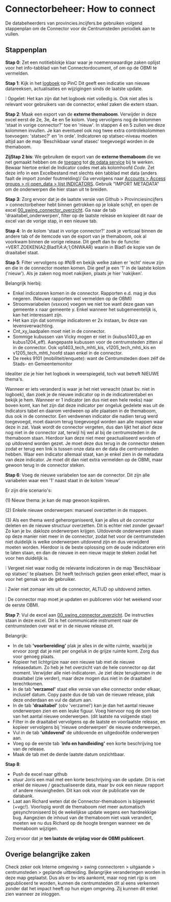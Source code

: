 # Connectorbeheer: How to connect

De databeheerders van provincies.incijfers.be gebruiken volgend stappenplan om de Connector voor de Centrumsteden periodiek aan te vullen.

## Stappenplan 

**Stap 0**: Zet een notitieblokje klaar waar je noemenswaardige zaken oplijst voor het info-tabblad van het Connectordocument, of om op de OBMI te vermelden.

**Stap 1**: Kijk in het [logboek](https://provincies.incijfers.be/admin/jive/Report/Edit/logboek) op PinC Dit geeft een indicatie van nieuwe datareeksen, actualisaties en wijzigingen sinds de laatste update.

:grey_exclamation: Opgelet: Het kan zijn dat het logboek niet volledig is. Ook niet alles is relevant voor gebruikers van de connector, enkel zaken die extern staan.

**Stap 2**: Maak een export van de **externe themaboom**. Verwijder in deze excel eerst de 2e, 3e, 4e en 5e kolom. Voeg vervolgens nog de kolommen 'staat in vorige connector?' toe en 'nieuw'. In stappen 4 en 5 zullen we deze kolommen invullen. Je kan eventueel ook nog twee extra controlekolommen toevoegen: 'statsec?' en 'in orde'. Indicatoren op statsec-niveau moeten altijd aan de map 'Beschikbaar vanaf stasec' toegevoegd worden in de themaboom. 

**ZijStap 2 bis**: We gebruiken de export van de **externe themaboom** die we net gemaakt hebben om de [toegang](https://github.com/provinciesincijfers/JiveDocumentation/blob/master/05.%20Themaboom%20-%20Toegang%20beheren/Toegangs-%20en%20gebruikersgroepen.md#themaboom-en-toegangsgroepen) tot [de odata service](https://provincies.incijfers.be/databank/report/?id=achter_de_schermen) bij te werken. Bewaar hiertoe enkel de Indicator codes met als kolomhoofd *Code*. Zet deze info in een Excelbestand met slechts één tabblad met data (anders faalt de import zonder foutmelding)/ Ga vervolgens naar [Accounts > Access groups > rij open_data > lijst INDICATORS](https://provincies.incijfers.be/admin/studio/Table/DetailItemGrid?TableName=AccessGroupItem&ParentKey=AccessGroupCode&ParentCode=9&ParentTable=AccessGroup&ItemKey=V). Gebruik "IMPORT METADATA" om de onderwerpen die hier staan uit te breiden.

**Stap 3**: Zorg ervoor dat je de laatste versie van Github > Provinciesincijfers > connectorbeheer hebt binnen getrokken op je lokale schijf, en open de excel [00_swing_connector_overzicht](https://github.com/provinciesincijfers/connectorbeheer/blob/master/00_swing_connector_overzicht.xlsx). Ga naar de tab 'draaitabel_onderwerpen', filter op de laatste release en kopieer dit naar de excel van de vorige stap, in een nieuwe tab.

**Stap 4**: In de kolom 'staat in vorige connector?' zoek je verticaal binnen de andere tab of de itemcode van de export van je themaboom, ook al voorkwam binnen de vorige release. Dit geeft dan bv de functie: =VERT.ZOEKEN(A2;Blad1!$A:$A;1;ONWAAR) waarin in Blad1 de kopie van de draaitabel staat.

**Stap 5**: Filter vervolgens op #N/B en bekijk welke zaken er 'echt' nieuw zijn en die in de connector moeten komen. Die geef je een '1' in de laatste kolom ('nieuw'). Als je zaken nog moet nakijken, plaats je hier 'nakijken'.

Belangrijk hierbij:

- Enkel indicatoren komen in de connector. Rapporten e.d. mag je dus negeren. (Nieuwe rapporten wel vermelden op de OBMI)
- Stroomvariabelen (vsxxxx) voegen we niet toe want deze gaan van gemeente x naar gemeente y. Enkel wanneer het subgemeentelijk is, kan het interessant zijn.
- Het kan zijn dat sommige indicatoren er 2x instaan, bv deze van levensverwachting.
- Cnt_xy_laadpalen moet niet in de connector.
- Sommige kubussen van Vicky mogen er niet in (kubus1403_ap en kubus1204_eff). Aangepaste kubussen voor de centrumsteden zitten al in de connector. Ook vp1403_tech_mhti_kis, v1205_tech_mhti_kis en v1205_tech_mhti_hoofd staan enkel in de connector.
- De reeks 9101 (mobiliteit/enquete): want de Centrumsteden doen zélf de Stads- en Gemeentemonitor

Idealiter zie je hier het logboek in weerspiegeld, toch wat betreft NIEUWE thema's.

Wanneer er iets veranderd is waar je het niet verwacht (staat bv. niet in logboek), dan zoek je de nieuwe indicator op in de indicatorentabel en bekijk je hem. Wanneer er 1 indicator (en dus niet een hele reeks) naar boven komt, kan het zijn dat deze indicator per ongeluk gedelete was uit de Indicators tabel en daarom verdween op alle plaatsen in de themaboom, dus ook in de connector. Een verdwenen indicator die nadien terug werd toegevoegd, moet daarom terug toegevoegd worden aan alle mappen waar deze in zat. Vaak wordt de connector vergeten, dus dan lijkt het alsof deze nog niet in de connector zat, terwijl hij wel al bij de centrumsteden in de themaboom staan. Hierdoor kan deze niet meer geactualiseerd worden of op uitdovend worden gezet. Je moet deze dus terug in de connector steken zodat er terug een link is tussen onze data en de data die centrumsteden hebben. Waar een indicator allemaal staat, kan je enkel zien in de metadata van deze indicator. Je moet dit dan niet extra vermelden op de OBMI, maar gewoon terug in de connector steken.

**Stap 6**: Voeg de nieuwe variabelen toe aan de connector. Dit zijn alle variabelen waar een '1' naast staat in de kolom 'nieuw'

Er zijn drie scenario's:

(1) Nieuw thema: je kan de map gewoon kopiëren.

(2) Enkele nieuwe onderwerpen: manueel overzetten in de mappen.

(3) Als een thema werd geherorganiseerd, kan je alles uit de connector deleten en de nieuwe structuur overzetten. Dit is echter niet zonder gevaar! Zo kan je bv. dakloze onderwerpen krijgen. Uitdovende onderwerpen staan op deze manier niet meer in de connector, zodat het voor de centrumsteden niet duidelijk is welke onderwerpen uitdovend zijn en dus verwijderd moeten worden. Hierdoor is de beste oplossing om de oude indicatoren erin te laten staan, en dan de nieuwe in een nieuw mapje te steken zodat het voor hen duidelijk is.

:grey_exclamation: Vergeet niet waar nodig de relevante indicatoren in de map 'Beschikbaar op statsec' te plaatsen. Dit heeft technisch gezien geen enkel effect, maar is voor het gemak van de gebruiker.

:grey_exclamation: Zwier niet zomaar iets uit de connector, ALTIJD op uitdovend zetten.

:grey_exclamation: De connector map moet je updaten en publiceren vòòr het weekend voor de eerste OBMI.

**Stap 7**: Vul de excel aan [00_swing_connector_overzicht](https://github.com/provinciesincijfers/connectorbeheer/blob/master/00_swing_connector_overzicht.xlsx). De instructies staan in deze excel. Dit is het communicatie instrument naar de centrumsteden over wat er in de nieuwe release zit.

Belangrijk:

- In de tab **'voorbereiding'** plak je alles in de witte ruimte, waarbij je ervoor zorgt dat je niet per ongeluk in de grijze ruimte komt. Zorg dus voor genoeg plaats.
- Kopieer het lichtgrijze naar een nieuwe tab met de nieuwe releasedatum. Zo heb je het overzicht van de hele connector op dat moment. Verwijder alle niet-indicatoren. Je ziet deze terugkomen in de draaitabel (zie verder), maar deze mogen dus niet in de draaitabel terechtkomen. 
- In de tab **'verzamel'** staat elke versie van elke connector onder elkaar, inclusief datum. Copy paste dus de tab van de nieuwe release, plak deze onderdaan en vul de datum aan.
- In de tab **'draaitabel'** (obv 'verzamel') kan je dan het aantal nieuwe onderwerpen zien en een leuke figuur. Voeg hiervoor nog de som toe van het aantal nieuwe onderwerpen. (dit laatste na volgende stap)
- Filter in de draaitabel vervolgens op de laatste en voorlaatste release, en kopieer vervolgens bij 'nieuwe onderwerpen' de nieuwe onderwerpen.
- Vul in de tab **'uitdovend'** de uitdovende en uitgedoofde onderwerpen aan.
- Voeg op de eerste tab '**info en handleiding'** een korte beschrijving toe van de release.
- Maak de tab met de derde laatste datum onzichtbaar.

**Stap 8**: 
- Push de excel naar github
- stuur Joris een mail met een korte beschrijving van de update. Dit is niet enkel de nieuwe / geactualiseerde data, maar bv ook een nieuw rapport of andere nieuwigheden. Dit kan ook voor de publicatie van de databank.
- Laat aan Richard weten dat de Connector-themaboom is bijgewerkt (+vgc!). Voorlopig wordt de themaboom niet meer automatisch gesynchroniseerd bij de wekelijkse update wegens een hardnekkige bug. Aangezien de inhoud van de themaboom niet vaak verandert, moeten we nu dus Richard op de hoogte brengen wanneer we de themaboom wijzigen.

Zorg ervoor dat je **ten laatste de vrijdag voor de OBMI publiceert**. 

## Overige belangrijke zaken

Check zeker ook Interne omgeving > swing connectoren > uitgaande > centrumsteden > geplande uitbreiding. Belangrijke veranderingen worden in deze map geplaatst. Dus als er bv iets aankomt, maar nog niet rijp is om gepubliceerd te worden, kunnen de centrumsteden dit al eens verkennen zonder dat het impact heeft op hun eigen omgeving. Zij kunnen dit enkel zien wanneer ze inloggen.
